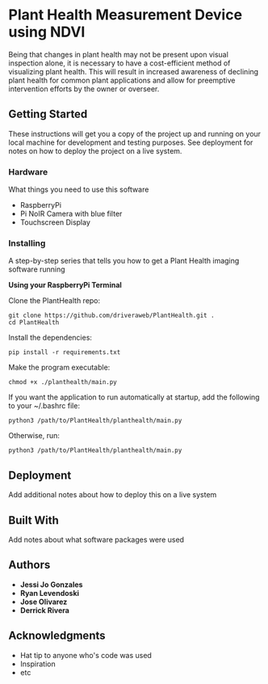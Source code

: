 # Plant Health Measurement Device using NDVI

Being that changes in plant health may not be present upon visual inspection alone, it is necessary to have a cost-efficient method of visualizing plant health. This will result in increased awareness of declining plant health for common plant applications and allow for preemptive intervention efforts by the owner or overseer. 



## Getting Started

These instructions will get you a copy of the project up and running on your local machine for development and testing purposes. See deployment for notes on how to deploy the project on a live system.



### Hardware 

What things you need to use this software
* RaspberryPi
* Pi NoIR Camera with blue filter
* Touchscreen Display



### Installing

A step-by-step series that tells you how to get a Plant Health imaging software running

**Using your RaspberryPi Terminal**

Clone the PlantHealth repo:
```
git clone https://github.com/driveraweb/PlantHealth.git .
cd PlantHealth
```

Install the dependencies:
```
pip install -r requirements.txt
```

Make the program executable:
```
chmod +x ./planthealth/main.py
```

If you want the application to run automatically at startup, add the following to your ~/.bashrc file:
```
python3 /path/to/PlantHealth/planthealth/main.py
```
Otherwise, run:
```
python3 /path/to/PlantHealth/planthealth/main.py
```



## Deployment

Add additional notes about how to deploy this on a live system

## Built With

Add notes about what software packages were used

## Authors

* **Jessi Jo Gonzales**
* **Ryan Levendoski**
* **Jose Olivarez**
* **Derrick Rivera**



## Acknowledgments

* Hat tip to anyone who's code was used
* Inspiration
* etc
